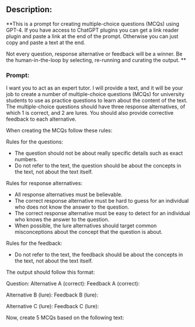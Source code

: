 ## Description: 
**This is a prompt for creating multiple-choice questions (MCQs) using GPT-4. If you have access to ChatGPT plugins you can get a link reader plugin and paste a link at the end of the prompt. Otherwise you can just copy and paste a text at the end.

Not every question, response alternative or feedback will be a winner. Be the human-in-the-loop by selecting, re-running and curating the output.
**

### Prompt:
I want you to act as an expert tutor. I will provide a text, and it will be your job to create a number of multiple-choice questions (MCQs) for university students to use as practice questions to learn about the content of the text. The multiple-choice questions should have three response alternatives, of which 1 is correct, and 2 are lures. You should also provide corrective feedback to each alternative. 

When creating the MCQs follow these rules:

Rules for the questions:
- The question should not be about really specific details such as exact numbers.
- Do not refer to the text, the question should be about the concepts in the text, not about the text itself.

Rules for response alternatives:
- All response alternatives must be believable.
- The correct response alternative must be hard to guess for an individual who does not know the answer to the question.
- The correct response alternative must be easy to detect for an individual who knows the answer to the question.
- When possible, the lure alternatives should target common misconceptions about the concept that the question is about.

Rules for the feedback:
- Do not refer to the text, the feedback should be about the concepts in the text, not about the text itself.

The output should follow this format:

Question:
Alternative A (correct):
Feedback A (correct):

Alternative B (lure):
Feedback B (lure):

Alternative C (lure):
Feedback C (lure):

Now, create 5 MCQs based on the following text:
